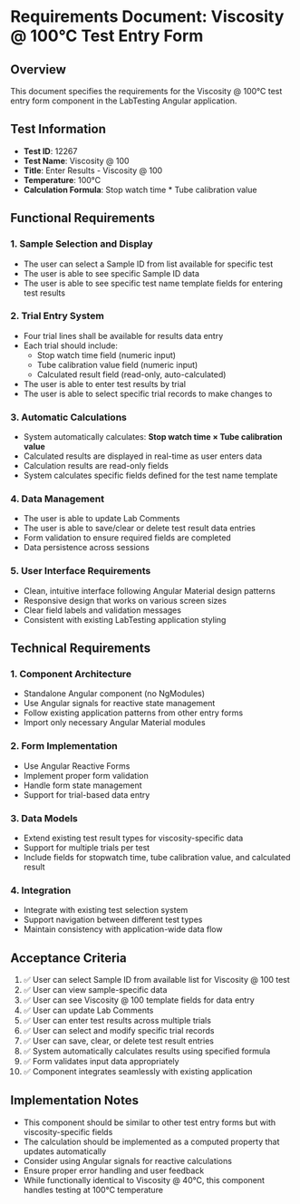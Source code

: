 # Requirements Document: Viscosity @ 100°C Test Entry Form

## Overview
This document specifies the requirements for the Viscosity @ 100°C test entry form component in the LabTesting Angular application.

## Test Information
- **Test ID**: 12267
- **Test Name**: Viscosity @ 100
- **Title**: Enter Results - Viscosity @ 100
- **Temperature**: 100°C
- **Calculation Formula**: Stop watch time * Tube calibration value

## Functional Requirements

### 1. Sample Selection and Display
- The user can select a Sample ID from list available for specific test
- The user is able to see specific Sample ID data
- The user is able to see specific test name template fields for entering test results

### 2. Trial Entry System
- Four trial lines shall be available for results data entry
- Each trial should include:
  - Stop watch time field (numeric input)
  - Tube calibration value field (numeric input)
  - Calculated result field (read-only, auto-calculated)
- The user is able to enter test results by trial
- The user is able to select specific trial records to make changes to

### 3. Automatic Calculations
- System automatically calculates: **Stop watch time × Tube calibration value**
- Calculated results are displayed in real-time as user enters data
- Calculation results are read-only fields
- System calculates specific fields defined for the test name template

### 4. Data Management
- The user is able to update Lab Comments
- The user is able to save/clear or delete test result data entries
- Form validation to ensure required fields are completed
- Data persistence across sessions

### 5. User Interface Requirements
- Clean, intuitive interface following Angular Material design patterns
- Responsive design that works on various screen sizes
- Clear field labels and validation messages
- Consistent with existing LabTesting application styling

## Technical Requirements

### 1. Component Architecture
- Standalone Angular component (no NgModules)
- Use Angular signals for reactive state management
- Follow existing application patterns from other entry forms
- Import only necessary Angular Material modules

### 2. Form Implementation
- Use Angular Reactive Forms
- Implement proper form validation
- Handle form state management
- Support for trial-based data entry

### 3. Data Models
- Extend existing test result types for viscosity-specific data
- Support for multiple trials per test
- Include fields for stopwatch time, tube calibration value, and calculated result

### 4. Integration
- Integrate with existing test selection system
- Support navigation between different test types
- Maintain consistency with application-wide data flow

## Acceptance Criteria
1. ✅ User can select Sample ID from available list for Viscosity @ 100 test
2. ✅ User can view sample-specific data
3. ✅ User can see Viscosity @ 100 template fields for data entry
4. ✅ User can update Lab Comments
5. ✅ User can enter test results across multiple trials
6. ✅ User can select and modify specific trial records
7. ✅ User can save, clear, or delete test result entries
8. ✅ System automatically calculates results using specified formula
9. ✅ Form validates input data appropriately
10. ✅ Component integrates seamlessly with existing application

## Implementation Notes
- This component should be similar to other test entry forms but with viscosity-specific fields
- The calculation should be implemented as a computed property that updates automatically
- Consider using Angular signals for reactive calculations
- Ensure proper error handling and user feedback
- While functionally identical to Viscosity @ 40°C, this component handles testing at 100°C temperature
